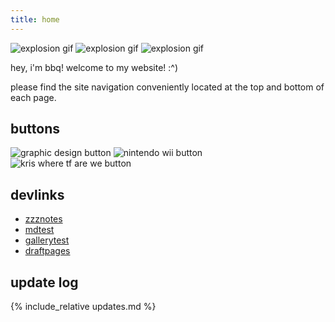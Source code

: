 ```yaml
---
title: home
---
```


<div class="centered">
  <img src="{{ '/assets/images/gifs/explosion.gif' | relative_url }}" alt="explosion gif" title="explosion gif">
  <img src="{{ '/assets/images/gifs/explosion.gif' | relative_url }}" alt="explosion gif" title="explosion gif">
  <img src="{{ '/assets/images/gifs/explosion.gif' | relative_url }}" alt="explosion gif" title="explosion gif">
</div>

hey, i'm bbq! welcome to my website! :^)

please find the site navigation conveniently located at the top and bottom of each page.

## buttons

<div class="centered">
  <img src="{{ '/assets/images/buttons/graphicdesign.png' | relative_url }}" alt="graphic design button" title="graphic design button">
  <img src="{{ '/assets/images/buttons/wii.jpg' | relative_url }}" alt="nintendo wii button" title="nintendo wii button">
  <img src="{{ '/assets/images/buttons/kriswtf.png' | relative_url }}" alt="kris where tf are we button" title="kris where tf are we button">
</div>

## devlinks

- [zzznotes](/ZZZNOTES.html)
- [mdtest](/mdtest.html)
- [gallerytest](/gallery.html)
- [draftpages](collections/draftpagesdonotlook)

## update log

<div class="shortbox" markdown="1">
  {% include_relative updates.md %}
</div>
